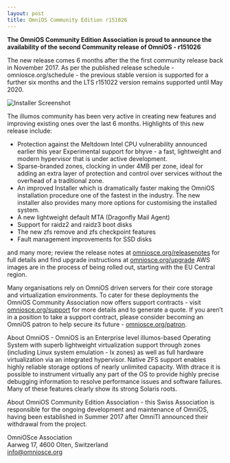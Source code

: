 ```yaml
---
layout: post
title: OmniOS Community Edition r151026
---
```

**The OmniOS Community Edition Association is proud to announce the availability of the second Community release of OmniOS - r151026**

The new release comes 6 months after the the first community release back in November 2017. As per the published release schedule - omniosce.org/schedule - the previous stable version is supported for a further six months and the LTS r151022 version remains supported until May 2020.

![Installer Screenshot](https://omniosce.org/assets/images/install/r26/loader.png?raw=true)

The illumos community has been very active in creating new features and improving existing ones over the last 6 months. Highlights of this new release include:

* Protection against the Meltdown Intel CPU vulnerability announced earlier this year
Experimental support for bhyve - a fast, lightweight and modern hypervisor that is under active development.
* Sparse-branded zones, clocking in under 4MB per zone, ideal for adding an extra layer of protection and control over services without the overhead of a traditional zone.
* An improved Installer which is dramatically faster making the OmniOS installation procedure one of the fastest in the industry. The new installer also provides many more options for customising the installed system.
* A new lightweight default MTA (Dragonfly Mail Agent)
* Support for raidz2 and raidz3 boot disks
* The new zfs remove and zfs checkpoint features
* Fault management improvements for SSD disks

and many more; review the release notes at [omniosce.org/releasenotes](https://omniosce.org/releasenotes) for full details and find upgrade instructions at [omniosce.org/upgrade](https://omniosce.org/upgrade)
AWS images are in the process of being rolled out, starting with the EU Central region.

Many organisations rely on OmniOS driven servers for their core storage and virtualization environments. To cater for these deployments the OmniOS Community Association now offers support contracts - visit [omniosce.org/support](https://omniosce.org/support) for more details and to generate a quote. If you aren’t in a position to take a support contract, please consider becoming an OmniOS patron to help secure its future - [omniosce.org/patron](https://omniosce.org/patron).

About OmniOS - OmniOS is an Enterprise level illumos-based Operating System with superb lightweight virtualization support through zones (including Linux system emulation - lx zones) as well as full hardware virtualization via an integrated hypervisor. Native ZFS support enables highly reliable storage options of nearly unlimited capacity. With dtrace it is possible to instrument virtually any part of the OS to provide highly precise debugging information to resolve performance issues and software failures.  Many of these features clearly show its strong Solaris roots.

About OmniOS Community Edition Association - this Swiss Association is responsible for the ongoing development and maintenance of OmniOS, having been established in Summer 2017 after OmniTI announced their withdrawal from the project.

OmniOSce Association  
Aarweg 17, 4600 Olten, Switzerland  
<info@omniosce.org>




